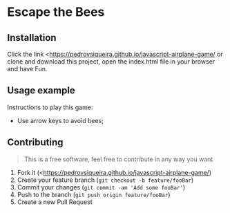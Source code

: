 # Escape the Bees
## Installation
Click the link <https://pedrovsiqueira.github.io/javascript-airplane-game/ or clone and download this project, open the index.html file in your browser and have Fun.
## Usage example
Instructions to play this game:
* Use arrow keys to avoid bees;
## Contributing
>This is a free software, feel free to contribute in any way you want
1. Fork it (<https://pedrovsiqueira.github.io/javascript-airplane-game/)
2. Create your feature branch (`git checkout -b feature/fooBar`)
3. Commit your changes (`git commit -am 'Add some fooBar'`)
4. Push to the branch (`git push origin feature/fooBar`)
5. Create a new Pull Request
